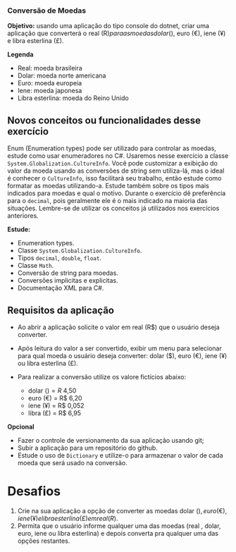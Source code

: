 ### Conversão de Moedas

**Objetivo:** usando uma aplicação do tipo console do dotnet, criar uma aplicação que converterá o real (R$) para as moedas dolar ($), euro (€), iene (¥) e libra esterlina (£).

**Legenda**
- Real: moeda brasileira
- Dolar: moeda norte americana
- Euro: moeda europeia
- Iene: moeda japonesa
- Libra esterlina: moeda do Reino Unido

## Novos conceitos ou funcionalidades desse exercício

Enum (Enumeration types) pode ser utilizado para controlar as moedas, estude como usar enumeradores no C#.
Usaremos nesse exercício a classe `System.Globalization.CultureInfo`. Você pode customizar a exibição do valor da moeda usando as conversões de string sem utiliza-lá, mas o ideal é conhecer o `CultureInfo`, isso facilitará seu trabalho, então estude como formatar as moedas utilizando-a.
Estude também sobre os tipos mais indicados para moedas e qual o motivo. Durante o exercício dê preferência para o `decimal`, pois geralmente ele é o mais indicado na maioria das situações.
Lembre-se de utilizar os conceitos já utilizados nos exercícios anteriores.

**Estude:**
- Enumeration types.
- Classe `System.Globalization.CultureInfo`.
- Tipos `decimal`, `double`, `float`.
- Classe `Math`.
- Conversão de string para moedas.
- Conversões implicitas e explicitas.
- Documentação XML para C#.

## Requisitos da aplicação

- Ao abrir a aplicação solicite o valor em real (R$) que o usuário deseja converter.

- Após leitura do valor a ser convertido, exibir um menu para selecionar para qual moeda o usuário deseja converter: dolar ($), euro (€), iene (¥) ou libra esterlina (£).

- Para realizar a conversão utilize os valore fictícios abaixo:
	- dolar ($) = R$ 4,50
	- euro (€) = R$ 6,20
	- iene (¥) = R$ 0,052
	- libra (£) = R$ 6,95

**Opcional**
- Fazer o controle de versionamento da sua aplicação usando git;
- Subir a aplicação para um repositório do github.
- Estude o uso de `Dictionary` e utilize-o para armazenar o valor de cada moeda que será usado na conversão.

# Desafios

1. Crie na sua aplicação a opção de converter as moedas dolar ($), euro (€), iene (¥) e libra esterlina (£) em real (R$).
2. Permita que o usuário informe qualquer uma das moedas (real , dolar, euro, iene ou libra esterlina) e depois converta pra qualquer uma das opções restantes.